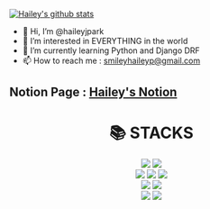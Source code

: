 [![Hailey's github stats](https://github-readme-stats.vercel.app/api?username=haileyjpark)](https://github.com/haileyjpark/github-readme-stats)

- 👋 Hi, I’m @haileyjpark
- 👀 I’m interested in EVERYTHING in the world
- 🌱 I’m currently learning Python and Django DRF
- 📫 How to reach me : smileyhaileyp@gmail.com 



## Notion Page : [Hailey's Notion](https://chalk-princess-de0.notion.site/Hailey-Park-8d39cef5576545669477ed329b916f97)



<div align=center><h1>📚 STACKS</h1></div>

<div align=center> 
    <img src="https://img.shields.io/badge/python-3776AB?style=for-the-badge&logo=python&logoColor=white"> 
    <img src="https://img.shields.io/badge/django-092E20?style=for-the-badge&logo=django&logoColor=white">
  </br>
  
  <img src="https://img.shields.io/badge/mysql-4479A1?style=for-the-badge&logo=mysql&logoColor=white"> 
  <img src="https://img.shields.io/badge/amazonaws-232F3E?style=for-the-badge&logo=amazonaws&logoColor=white"> 
  <img src="https://img.shields.io/badge/Docker-2496ED?style=flat&logo=Docker&logoColor=white"/> 
  </br>
  
  <img src="https://img.shields.io/badge/html5-E34F26?style=for-the-badge&logo=html5&logoColor=white"> 
  <img src="https://img.shields.io/badge/css-1572B6?style=for-the-badge&logo=css3&logoColor=white">
  </br>
  
  <img src="https://img.shields.io/badge/github-181717?style=for-the-badge&logo=github&logoColor=white">
  <img src="https://img.shields.io/badge/git-F05032?style=for-the-badge&logo=git&logoColor=white">

<!---
haileyjpark/haileyjpark is a ✨ special ✨ repository because its `README.md` (this file) appears on your GitHub profile.
You can click the Preview link to take a look at your changes.
--->
